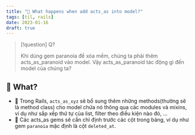 ```yaml
---
title: "🌱 What happens when add acts_as into model?"
tags: [til, rails]
date: 2023-01-16
draft: true
---
```


> [!question] Q?
> 
> Khi dùng gem paranoia để xóa mềm, chúng ta phải thêm acts_as_paranoid vào model. Vậy acts_as_paranoid tác động gì đến model của chúng ta?  

## 🌿 What?

- 🌱 Trong Rails, `acts_as_xyz` sẽ bổ sung thêm những methods(thường sẽ là method class) cho model chứa nó thông qua các modules và mixins, ví dụ như sắp xếp thứ tự của list, filter theo điều kiện nào đó, ...
- 🌱 Các acts_as gems sẽ cần chỉ định trước các cột trong bảng, ví dụ như gem `paranoia` mặc định là cột `deleted_at`.

